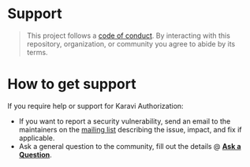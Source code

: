 <!--
Copyright (c) 2021 Dell Inc., or its subsidiaries. All Rights Reserved.

Licensed under the Apache License, Version 2.0 (the "License");
you may not use this file except in compliance with the License.
You may obtain a copy of the License at

    http://www.apache.org/licenses/LICENSE-2.0
-->

# Support

> This project follows a [code of conduct](./CODE_OF_CONDUCT.md).
> By interacting with this repository, organization, or community you agree to
> abide by its terms.

# How to get support

If you require help or support for Karavi Authorization:

- If you want to report a security vulnerability, send an email to the maintainers on the [mailing list](mailto:karavi@dell.com?subject=[Dell-karavi-PowerFlex-Metrics]%20<replace%20me%20with%20more%20specific%20subject>) describing the issue, impact, and fix if applicable.
- Ask a general question to the community, fill out the details @ **[Ask a Question](https://github.com/dell/karavi-authorization/issues/new?labels=type%2Fquestion&template=ask-a-question.md&title=%5BQUESTION%5D%3A)**.
